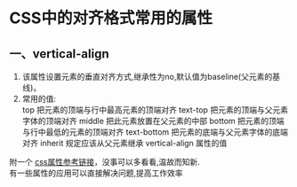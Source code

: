 CSS中的对齐格式常用的属性
==========================

一、vertical-align
-----------------------

1. 该属性设置元素的垂直对齐方式,继承性为no,默认值为baseline(父元素的基线)。
2. 常用的值:  
   top	把元素的顶端与行中最高元素的顶端对齐
   text-top	把元素的顶端与父元素字体的顶端对齐
   middle	把此元素放置在父元素的中部
   bottom	把元素的顶端与行中最低的元素的顶端对齐
   text-bottom	把元素的底端与父元素字体的底端对齐
   inherit	规定应该从父元素继承 vertical-align 属性的值  
   


 附一个 [css属性参考链接](http://www.w3school.com.cn/cssref/index.asp)，没事可以多看看,温故而知新.  
 有一些属性的应用可以直接解决问题,提高工作效率  

 
   
